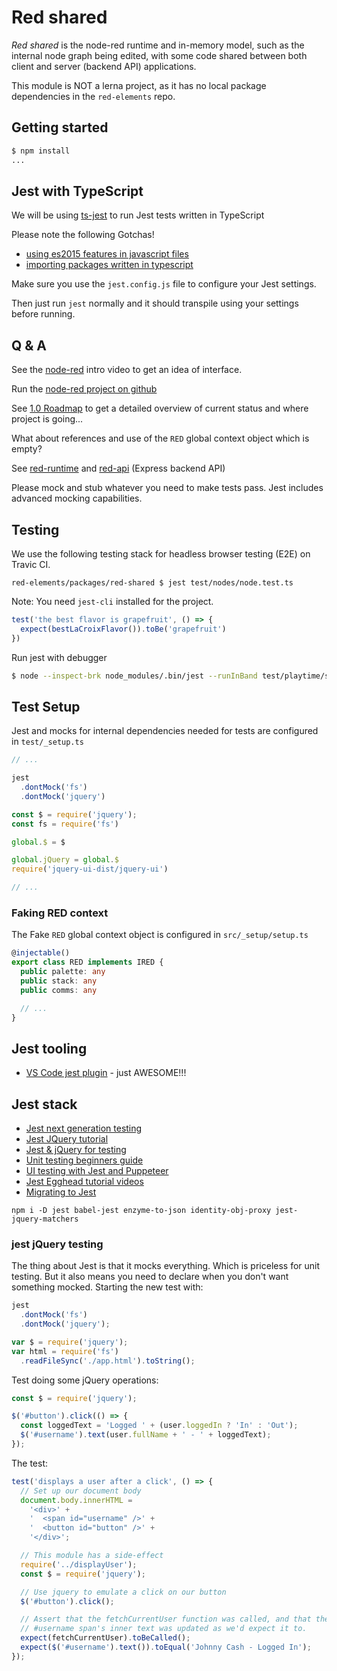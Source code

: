 # Red shared

*Red shared* is the node-red runtime and in-memory model, such as the internal node graph being edited, with some code shared between both client and server (backend API) applications.

This module is NOT a lerna project, as it has no local package dependencies in the `red-elements` repo.

## Getting started


```bash
$ npm install
...
```

## Jest with TypeScript

We will be using [ts-jest](https://www.npmjs.com/package/ts-jest) to run Jest tests written in TypeScript

Please note the following Gotchas!

- [using es2015 features in javascript files](https://www.npmjs.com/package/ts-jest#using-es2015-features-in-javascript-files)
- [importing packages written in typescript](https://www.npmjs.com/package/ts-jest#importing-packages-written-in-typescript)

Make sure you use the `jest.config.js` file to configure your Jest settings.

Then just run `jest` normally and it should transpile using your settings before running.

## Q & A

See the [node-red](https://nodered.org/) intro video to get an idea of interface.

Run the [node-red project on github](https://github.com/node-red/node-red)

See [1.0 Roadmap](https://nodered.org/blog/2017/07/17/roadmap-to-1-dot-0) to get a detailed overview of current status and where project is going...

What about references and use of the `RED` global context object which is empty?

See [red-runtime](https://github.com/tecla5/red-runtime) and [red-api](https://github.com/tecla5/red-api) (Express backend API)

Please mock and stub whatever you need to make tests pass. Jest includes advanced mocking capabilities.

## Testing

We use the following testing stack for headless browser testing (E2E) on Travic CI.

`red-elements/packages/red-shared $ jest test/nodes/node.test.ts`

Note: You need `jest-cli` installed for the project.

```js
test('the best flavor is grapefruit', () => {
  expect(bestLaCroixFlavor()).toBe('grapefruit')
})
```

Run jest with debugger

```bash
$ node --inspect-brk node_modules/.bin/jest --runInBand test/playtime/simple.test.js
```

## Test Setup

Jest and mocks for internal dependencies needed for tests are configured in `test/_setup.ts`

```ts
// ...

jest
  .dontMock('fs')
  .dontMock('jquery')

const $ = require('jquery');
const fs = require('fs')

global.$ = $

global.jQuery = global.$
require('jquery-ui-dist/jquery-ui')

// ...
```

### Faking RED context

The Fake `RED` global context object is configured in `src/_setup/setup.ts`

```ts
@injectable()
export class RED implements IRED {
  public palette: any
  public stack: any
  public comms: any

  // ...
}
```

## Jest tooling

- [VS Code jest plugin](https://github.com/orta/vscode-jest) - just AWESOME!!!

## Jest stack

- [Jest next generation testing](https://codeburst.io/jest-the-next-generation-testing-8a6ee7c14656)
- [Jest JQuery tutorial](https://facebook.github.io/jest/docs/en/tutorial-jquery.html)
- [Jest & jQuery for testing](https://www.phpied.com/jest-jquery-testing-vanilla-app/)
- [Unit testing beginners guide](https://www.jstwister.com/post/unit-testing-beginners-guide-testing-functions/)
- [UI testing with Jest and Puppeteer](https://www.valentinog.com/blog/ui-testing-jest-puppetteer/)
- [Jest Egghead tutorial videos](https://egghead.io/playlists/testing-javascript-with-jest-a36c4074)
- [Migrating to Jest](https://blog.kentcdodds.com/migrating-to-jest-881f75366e7e)

`npm i -D jest babel-jest enzyme-to-json identity-obj-proxy jest-jquery-matchers`

### jest jQuery testing

The thing about Jest is that it mocks everything. Which is priceless for unit testing. But it also means you need to declare when you don't want something mocked. Starting the new test with:

```js
jest
  .dontMock('fs')
  .dontMock('jquery');

var $ = require('jquery');
var html = require('fs')
  .readFileSync('./app.html').toString();
```

Test doing some jQuery operations:

```js
const $ = require('jquery');

$('#button').click(() => {
  const loggedText = 'Logged ' + (user.loggedIn ? 'In' : 'Out');
  $('#username').text(user.fullName + ' - ' + loggedText);
});
```

The test:

```js
test('displays a user after a click', () => {
  // Set up our document body
  document.body.innerHTML =
    '<div>' +
    '  <span id="username" />' +
    '  <button id="button" />' +
    '</div>';

  // This module has a side-effect
  require('../displayUser');
  const $ = require('jquery');

  // Use jquery to emulate a click on our button
  $('#button').click();

  // Assert that the fetchCurrentUser function was called, and that the
  // #username span's inner text was updated as we'd expect it to.
  expect(fetchCurrentUser).toBeCalled();
  expect($('#username').text()).toEqual('Johnny Cash - Logged In');
});
```
